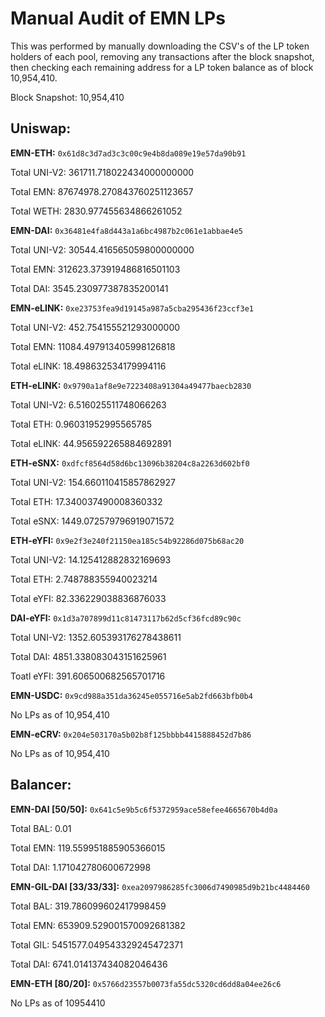 # Manual Audit of EMN LPs

This was performed by manually downloading the CSV's of the LP token holders of each pool, removing any transactions after the block snapshot, then checking each remaining address for a LP token balance as of block 10,954,410. 

Block Snapshot: 10,954,410

## Uniswap: 

**EMN-ETH:** `0x61d8c3d7ad3c3c00c9e4b8da089e19e57da90b91`

Total UNI-V2: 361711.718022434000000000

Total EMN: 87674978.270843760251123657

Total WETH: 2830.977455634866261052

**EMN-DAI:** `0x36481e4fa8d443a1a6bc4987b2c061e1abbae4e5`

Total UNI-V2: 30544.416565059800000000

Total EMN: 312623.373919486816501103

Total DAI: 3545.230977387835200141

**EMN-eLINK:** `0xe23753fea9d19145a987a5cba295436f23ccf3e1`

Total UNI-V2: 452.754155521293000000

Total EMN: 11084.497913405998126818

Total eLINK: 18.498632534179994116

**ETH-eLINK:** `0x9790a1af8e9e7223408a91304a49477baecb2830`

Total UNI-V2: 6.516025511748066263

Total ETH: 0.96031952995565785

Total eLINK: 44.956592265884692891

**ETH-eSNX:** `0xdfcf8564d58d6bc13096b38204c8a2263d602bf0`

Total UNI-V2: 154.660110415857862927

Total ETH: 17.340037490008360332

Total eSNX: 1449.072579796919071572

**ETH-eYFI:** `0x9e2f3e240f21150ea185c54b92286d075b68ac20`

Total UNI-V2: 14.125412882832169693

Total ETH: 2.748788355940023214

Total eYFI: 82.336229038836876033

**DAI-eYFI:** `0x1d3a707899d11c81473117b62d5cf36fcd89c90c`

Total UNI-V2: 1352.605393176278438611

Total DAI: 4851.338083043151625961

Toatl eYFI: 391.606500682565701716

**EMN-USDC:** `0x9cd988a351da36245e055716e5ab2fd663bfb0b4`

No LPs as of 10,954,410

**EMN-eCRV:** `0x204e503170a5b02b8f125bbbb4415888452d7b86`

No LPs as of 10,954,410

## Balancer: 

**EMN-DAI [50/50]:** `0x641c5e9b5c6f5372959ace58efee4665670b4d0a`

Total BAL: 0.01

Total EMN: 119.559951885905366015

Total DAI: 1.171042780600672998

**EMN-GIL-DAI [33/33/33]:** `0xea2097986285fc3006d7490985d9b21bc4484460`

Total BAL: 319.786099602417998459

Total EMN: 653909.529001570092681382

Total GIL: 5451577.049543329245472371

Total DAI: 6741.014137434082046436

**EMN-ETH [80/20]:** `0x5766d23557b0073fa55dc5320cd6dd8a04ee26c6`

No LPs as of 10954410
